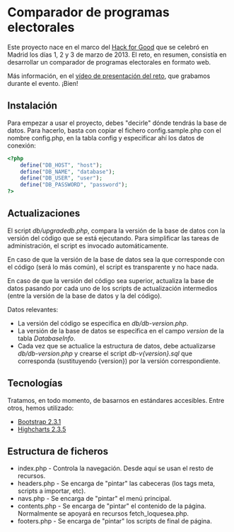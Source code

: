 Comparador de programas electorales
===================================

Este proyecto nace en el marco del [Hack for Good](http://hackforgood.net/) que se celebró en Madrid
los días 1, 2 y 3 de marzo de 2013. El reto, en resumen, consistía en desarrollar un comparador de
programas electorales en formato web.

Más información, en el [vídeo de presentación del reto](http://www.youtube.com/watch?v=X-_ev0IwiIE),
que grabamos durante el evento. ¡Bien!

Instalación
-----------

Para empezar a usar el proyecto, debes "decirle" dónde tendrás la base de datos. Para hacerlo, basta
con copiar el fichero config.sample.php con el nombre config.php, en la tabla config y
especificar ahí los datos de conexión:

```php
<?php
	define("DB_HOST", "host");
	define("DB_NAME", "database");
	define("DB_USER", "user");
	define("DB_PASSWORD", "password");
?>
```

Actualizaciones
---------------

El script _db/upgradedb.php_, compara la versión de la base de datos con la versión del código
que se está ejecutando. Para simplificar las tareas de administración, el script es invocado
automáticamente.

En caso de que la versión de la base de datos sea la que corresponde con el código (será lo
más común), el script es transparente y no hace nada.

En caso de que la versión del código sea superior, actualiza la base
de datos pasando por cada uno de los scripts de actualización intermedios (entre la versión
de la base de datos y la del código).

Datos relevantes:

* La versión del código se especifica en _db/db-version.php_.
* La versión de la base de datos se especifica en el campo _version_ de la tabla _DatabaseInfo_.
* Cada vez que se actualice la estructura de datos, debe actualizarse _db/db-version.php_ y crearse el
script _db-v{version}.sql_ que corresponda (sustituyendo {version}) por la versión correspondiente.

Tecnologías
-----------

Tratamos, en todo momento, de basarnos en estándares accesibles. Entre otros, hemos utilizado:

* [Bootstrap 2.3.1](http://twitter.github.com/bootstrap/)
* [Highcharts 2.3.5](http://www.highcharts.com)

Estructura de ficheros
----------------------

* index.php - Controla la navegación. Desde aquí se usan el resto de recursos.
* headers.php - Se encarga de "pintar" las cabeceras (los tags meta, scripts a importar, etc).
* navs.php - Se encarga de "pintar" el menú principal.
* contents.php - Se encarga de "pintar" el contenido de la página. Normalmente se apoyará en
recursos fetch_loquesea.php.
* footers.php - Se encarga de "pintar" los scripts de final de página.
